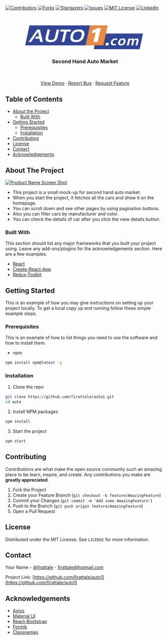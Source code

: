 
[![Contributors][contributors-shield]][contributors-url]
[![Forks][forks-shield]][forks-url]
[![Stargazers][stars-shield]][stars-url]
[![Issues][issues-shield]][issues-url]
[![MIT License][license-shield]][license-url]
[![LinkedIn][linkedin-shield]][linkedin-url]



<!-- PROJECT LOGO -->
<br />
<p align="center">
  <a href="https://github.com/firattale/auto1">
    <img src="src/commons/Header/logo.png" alt="Logo" width="380" height="80">
  </a>

  <h3 align="center">Second Hand Auto Market</h3>

  <p align="center">
    <br />
    <br />
    <a href="https://github.com/firattale/auto1">View Demo</a>
    ·
    <a href="https://github.com/firattale/auto1/issues">Report Bug</a>
    ·
    <a href="https://github.com/firattale/auto1/issues">Request Feature</a>
  </p>
</p>



<!-- TABLE OF CONTENTS -->
## Table of Contents

* [About the Project](#about-the-project)
  * [Built With](#built-with)
* [Getting Started](#getting-started)
  * [Prerequisites](#prerequisites)
  * [Installation](#installation)
* [Contributing](#contributing)
* [License](#license)
* [Contact](#contact)
* [Acknowledgements](#acknowledgements)



<!-- ABOUT THE PROJECT -->
## About The Project

[![Product Name Screen Shot][product-screenshot]](https://example.com)

* This project is a small mock-up for second hand auto market.
* When you start the project, it fetches all the cars and show it on the homepage.
* You can scroll down and see other pages by using pagination buttons.
* Also you can filter cars by manufacturer and color.
* You can check the details of car after you click the view details button.

### Built With
This section should list any major frameworks that you built your project using. Leave any add-ons/plugins for the acknowledgements section. Here are a few examples.
* [React](https://reactjs.org/)
* [Create-React-App](https://create-react-app.dev/)
* [Redux-Toolkit](https://redux-toolkit.js.org/)

<!-- GETTING STARTED -->
## Getting Started

This is an example of how you may give instructions on setting up your project locally.
To get a local copy up and running follow these simple example steps.

### Prerequisites

This is an example of how to list things you need to use the software and how to install them.
* npm
```sh
npm install npm@latest -g
```

### Installation

1. Clone the repo
```sh
git clone https://github.com/firattale/auto1.git
cd auto
```
2. Install NPM packages
```sh
npm install
```
3. Start the project
```sh
npm start
```

<!-- CONTRIBUTING -->
## Contributing

Contributions are what make the open source community such an amazing place to be learn, inspire, and create. Any contributions you make are **greatly appreciated**.

1. Fork the Project
2. Create your Feature Branch (`git checkout -b feature/AmazingFeature`)
3. Commit your Changes (`git commit -m 'Add some AmazingFeature'`)
4. Push to the Branch (`git push origin feature/AmazingFeature`)
5. Open a Pull Request

<!-- LICENSE -->
## License

Distributed under the MIT License. See `LICENSE` for more information.

<!-- CONTACT -->
## Contact

Your Name - [@firattale](https://twitter.com/firattale) - firattale@hotmail.com

Project Link: [https://github.com/firattale/auto1](https://github.com/firattale/auto1)

<!-- ACKNOWLEDGEMENTS -->
## Acknowledgements
* [Axios](https://github.com/axios/axios)
* [Material UI](https://material-ui.com/)
* [React-Bootstrap](https://react-bootstrap.github.io/)
* [Formik](https://formik.org/)
* [Classnames](https://www.npmjs.com/package/classnames)

<!-- MARKDOWN LINKS & IMAGES -->
<!-- https://www.markdownguide.org/basic-syntax/#reference-style-links -->
[contributors-shield]: https://img.shields.io/github/contributors/firattale/auto1.svg?style=flat-square
[contributors-url]: https://github.com/firattale/auto1/graphs/contributors
[forks-shield]: https://img.shields.io/github/forks/firattale/auto1.svg?style=flat-square
[forks-url]: https://github.com/firattale/auto1/network/members
[stars-shield]: https://img.shields.io/github/stars/firattale/auto1.svg?style=flat-square
[stars-url]: https://github.com/firattale/auto1/stargazers
[issues-shield]: https://img.shields.io/github/issues/firattale/auto1.svg?style=flat-square
[issues-url]: https://github.com/firattale/auto1/issues
[license-shield]: https://img.shields.io/github/license/firattale/auto1.svg?style=flat-square
[license-url]: https://github.com/firattale/auto1/blob/master/LICENSE.txt
[linkedin-shield]: https://img.shields.io/badge/-LinkedIn-black.svg?style=flat-square&logo=linkedin&colorB=555
[linkedin-url]: https://linkedin.com/in/firat-tale
[product-screenshot]: images/screenshot.png
